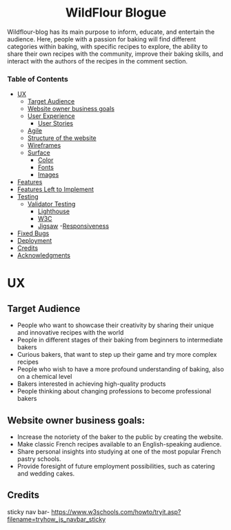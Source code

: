 <h1 align="center">WildFlour Blogue</h1>

Wildflour-blog has its main purpose to inform, educate, and entertain the audience. Here, people with a passion for baking will find different categories within baking, with specific recipes to explore, the ability to share their own recipes with the community, improve their baking skills, and interact with the authors of the recipes in the comment section.

### Table of Contents

- [UX](#ux)
    - [Target Audience](#target-audience)
    - [Website owner business goals](#website-owner-business-goals)
    - [User Experience](#user-experience)
        - [User Stories](#)
    - [Agile](#target-audience)
    - [Structure of the website](#structure-of-the-website)
    - [Wireframes](#wireframes)
    - [Surface](#surface)
        - [Color](#colors)
        - [Fonts](#fonts)
        - [Images](#images)
- [Features](#features)
    <!-- - [Nav Bar](#navigation-bar)
    - [The Landing Page](#the-landing-page)
    - [First Section and Aside](#first-section--recipes-and-aside-section)
    - [Second Section](#second-section--sneak-peek-into-my-classroom)
    - [Footer](#footer)
    - [Recipes page](#recipes-page)
    - [Life As A Pastry Student](#life-as-a-pastry-student)
    - [About Page](#about-page)
    - [Contact Page](#contact) -->
- [Features Left to Implement](#features-left-to-implement)
- [Testing](#testing)
    - [Validator Testing](#validator-testing)
        - [Lighthouse](#lighthouse)
        - [W3C](#w3c-html)
        - [Jigsaw](#jigsaw-css)
    -[Responsiveness](#responsiveness)
- [Fixed Bugs](#fixed-bugs)
- [Deployment](#deployment)
- [Credits](#credits)
- [Acknowledgments](#acknowledgements)

# UX
## Target Audience
- People who want to showcase their creativity by sharing their unique and innovative recipes with the world
- People in different stages of their baking from beginners to intermediate bakers
- Curious bakers, that want to step up their game and try more complex recipes
- People who wish to have a more profound understanding of baking, also on a chemical level
- Bakers interested in achieving high-quality products
- People thinking about changing professions to become professional bakers

## Website owner business goals:
- Increase the notoriety of the baker to the public by creating the website.
- Make classic French recipes available to an English-speaking audience.
- Share personal insights into studying at one of the most popular French pastry schools.
- Provide foresight of future employment possibilities, such as catering and wedding cakes.







## Credits

sticky nav bar- https://www.w3schools.com/howto/tryit.asp?filename=tryhow_js_navbar_sticky
